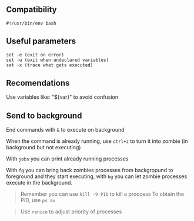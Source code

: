 
## Compatibility

	#!/usr/bin/env bash

## Useful parameters

	set -e (exit on error)
	set -u (exit when undeclared variables)
	set -x (trace what gets executed)

## Recomendations

Use variables like: "${var}" to avoid confusion

## Send to background

End commands with `&` to execute on background

When the command is already running, use `ctrl+z` to turn it into zombie (in background but not executing)

With `jobs` you can print already running processes

With `fg` you can bring back zombies processes from backgropund to foreground and they start executing, with `bg` you can let zombie processes execute in the background.

> Remember you can use `kill -9 PID` to kill a proccess
> To obtain the PID, use `ps ax`

> Use `renice` to adjust priority of processes

